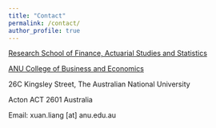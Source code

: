 ```yaml
---
title: "Contact"
permalink: /contact/
author_profile: true
---
```



[Research School of Finance, Actuarial Studies and Statistics](https://rsfas.anu.edu.au/)<br>

[ANU College of Business and Economics](https://cbe.anu.edu.au/welcome-cbe)<br>

26C Kingsley Street, The Australian National University<br>

Acton  ACT  2601 Australia <br>

Email: xuan.liang [at] anu.edu.au